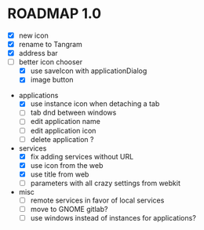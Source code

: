 # ROADMAP 1.0

- [x] new icon
- [x] rename to Tangram
- [x] address bar
- [ ] better icon chooser
  - [x] use saveIcon with applicationDialog
  - [x] image button
- applications
  - [x] use instance icon when detaching a tab
  - [ ] tab dnd between windows
  - [ ] edit application name
  - [ ] edit application icon
  - [ ] delete application ?
- services
  - [x] fix adding services without URL
  - [x] use icon from the web
  - [x] use title from web
  - [ ] parameters with all crazy settings from webkit
- misc
  - [ ] remote services in favor of local services
  - [ ] move to GNOME gitlab?
  - [ ] use windows instead of instances for applications?
